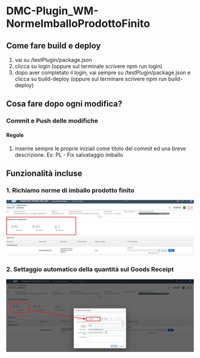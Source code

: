 # DMC-Plugin_WM-NormeImballoProdottoFinito
## Come fare build e deploy
1. vai su /testPlugin/package.json
2. clicca su login (oppure sul terminale scrivere npm run login)
3. dopo aver completato il login, vai sempre su /testPlugin/package.json e clicca su build-deploy (oppure sul terminare scrivere npm run build-deploy)

## Cosa fare dopo ogni modifica?
### Commit e Push delle modifiche
#### Regole
1. inserire sempre le proprie iniziali come titolo del commit ed una breve descrizione. Es: PL - Fix salvataggio imballo


## Funzionalità incluse
### 1. Richiamo norme di imballo prodotto finito
![Immagine di WM - Norme imballo prodotto finito](testPlugin/images/wm.png)
### 2. Settaggio automatico della quantità sul Goods Receipt
![Immagine di WM - Settaggio automatico della quantità Goods Receipt](testPlugin/images/settaggio-automatico.png)
